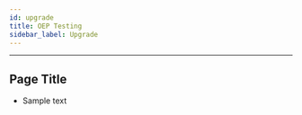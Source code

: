 ```yaml
---
id: upgrade 
title: OEP Testing
sidebar_label: Upgrade
---
```

------

## Page Title

- Sample text
